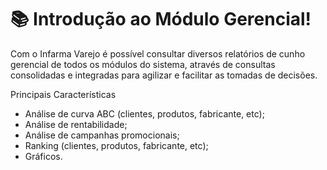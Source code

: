 # 📚 Introdução ao Módulo Gerencial!

Com o Infarma Varejo é possível consultar diversos relatórios de cunho gerencial de todos os módulos do sistema, através de consultas consolidadas e integradas para agilizar e facilitar as tomadas de decisões.

Principais Características
<!-- Integração com Infarma BI; -->
- Análise de curva ABC (clientes, produtos, fabricante, etc);
- Análise de rentabilidade;
- Análise de campanhas promocionais;
- Ranking (clientes, produtos, fabricante, etc);
- Gráficos.
